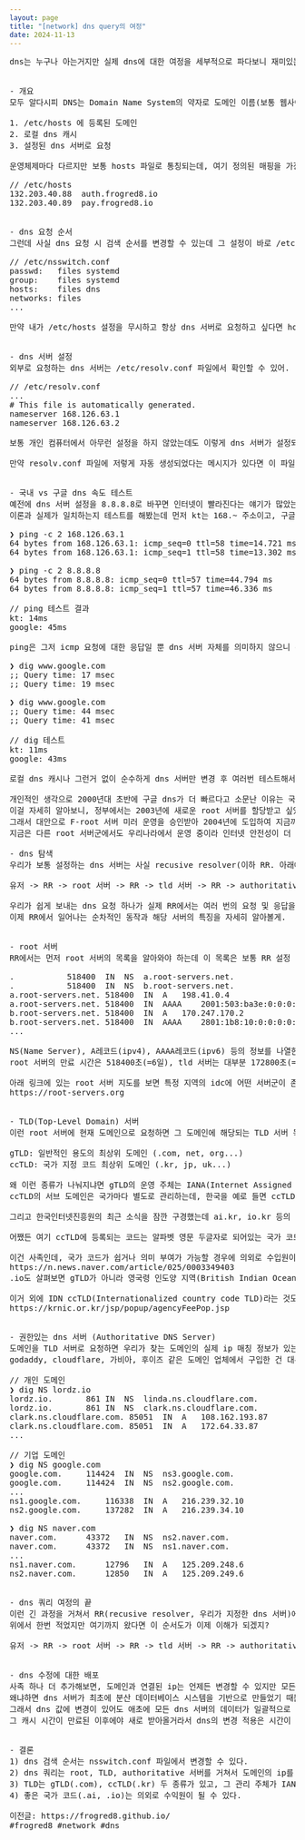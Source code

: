 ```yaml
---
layout: page
title: "[network] dns query의 여정"
date: 2024-11-13
---
```


<pre>
dns는 누구나 아는거지만 실제 dns에 대한 여정을 세부적으로 파다보니 재미있는 정보들이 많아서 잠깐 정리해봤어.


- 개요
모두 알다시피 DNS는 Domain Name System의 약자로 도메인 이름(보통 웹사이트)을 IP 주소로 변환해주는 시스템을 말해. 도메인 이름 변환 시 보통은 아래 순서로 알려져 있어.

1. /etc/hosts 에 등록된 도메인
2. 로컬 dns 캐시
3. 설정된 dns 서버로 요청 

운영체제마다 다르지만 보통 hosts 파일로 통칭되는데, 여기 정의된 매핑을 가장 최우선으로 확인하고 반환하게 돼. 이 파일에서는 아래같이 IP와 도메인이 짝을 이루는 형식으로 추가할 수 있어. 실무에서는 내부망으로 통합 테스트할 때 hosts 파일을 수정하기도 해. (인증이나 결제가 테스트 서버로 가도록)

// /etc/hosts
132.203.40.88  auth.frogred8.io
132.203.40.89  pay.frogred8.io


- dns 요청 순서
그런데 사실 dns 요청 시 검색 순서를 변경할 수 있는데 그 설정이 바로 /etc/nsswitch.conf 파일이야. nsswitch 시스템은 Name Service Switch의 약자로, dns 뿐만 아니라 이런 식으로 각 서비스마다 순차적으로 찾아볼 항목이 나열되어 있는 설정 파일을 제공해.

// /etc/nsswitch.conf
passwd:   files systemd
group:    files systemd
hosts:    files dns
networks: files
...

만약 내가 /etc/hosts 설정을 무시하고 항상 dns 서버로 요청하고 싶다면 hosts란에 dns만 남기면, 원하는대로 hosts 파일은 건너뛰고 dns 서버로 먼저 요청할거야. 로컬에 저장된 dns 캐시는 보통 dns 결과에 있는 만료 시간으로 설정되는데 때에 따라서는 dns 캐시 시스템의 기본값으로 설정되는 경우도 있어. (ex. 3600초)


- dns 서버 설정
외부로 요청하는 dns 서버는 /etc/resolv.conf 파일에서 확인할 수 있어.

// /etc/resolv.conf
...
# This file is automatically generated.
nameserver 168.126.63.1
nameserver 168.126.63.2

보통 개인 컴퓨터에서 아무런 설정을 하지 않았는데도 이렇게 dns 서버가 설정되는데 그 이유는, 컴퓨터에서 인터넷 연결 시 ISP(Internet Service Provider) 업체로부터 DHCP(Dynamic Host Configuration Protocol)로 동적 IP를 할당받게 되는데 이 때 해당 ISP에서 지정된 dns 서버 주소도 같이 전달받게 되고, 이 값으로 resolv.conf 파일이 자동으로 생성되기 때문에 그래.

만약 resolv.conf 파일에 저렇게 자동 생성되었다는 메시지가 있다면 이 파일을 변경한 후 인터넷 재연결을 해보면 내가 변경한 내용이 없어지고 이전과 동일한 값으로 파일이 생성되는걸 확인할 수 있을거야. 난 인터넷이 kt망이라 168로 시작하는 dns 서버로 나오는데 sk나 lg는 주소가 다르게 나올 수도 있어.


- 국내 vs 구글 dns 속도 테스트
예전에 dns 서버 설정을 8.8.8.8로 바꾸면 인터넷이 빨라진다는 얘기가 많았는데 사실 더 느릴 가능성이 높아. 왜냐하면 구글 dns는 해외 dns 서버라서 국내망이 아닌 해외망을 통해 외부로 요청할거라 상대적으로 더 높은 latency를 가지게 되겠지. 
이론과 실제가 일치하는지 테스트를 해봤는데 먼저 kt는 168.~ 주소이고, 구글은 8.~ 주소야.

❯ ping -c 2 168.126.63.1
64 bytes from 168.126.63.1: icmp_seq=0 ttl=58 time=14.721 ms
64 bytes from 168.126.63.1: icmp_seq=1 ttl=58 time=13.302 ms

❯ ping -c 2 8.8.8.8
64 bytes from 8.8.8.8: icmp_seq=0 ttl=57 time=44.794 ms
64 bytes from 8.8.8.8: icmp_seq=1 ttl=57 time=46.336 ms

// ping 테스트 결과
kt: 14ms
google: 45ms

ping은 그저 icmp 요청에 대한 응답일 뿐 dns 서버 자체를 의미하지 않으니 dig로 dns 서버를 거치도록 테스트를 한번 더 해봤어.

❯ dig www.google.com
;; Query time: 17 msec
;; Query time: 19 msec

❯ dig www.google.com
;; Query time: 44 msec
;; Query time: 41 msec

// dig 테스트
kt: 11ms
google: 43ms

로컬 dns 캐시나 그런거 없이 순수하게 dns 서버만 변경 후 여러번 테스트해서 나온 평균값이야. 역시 예상대로 국내 dns가 구글 dns보다 빨랐어. 여기서 더 나아가서, 현재 연결된 ISP 업체와 동일한 dns 서버는 더 빠르지 않을까 싶었는데 (예를 들어 kt망이면 kt dns가, sk망이면 sk dns가 제일 빠르다던가..) kt망으로 kt,sk dns 번갈아가며 테스트해봐도 별다른 차이가 없어서 증명은 못했어.

개인적인 생각으로 2000년대 초반에 구글 dns가 더 빠르다고 소문난 이유는 국내망에서 거치는 특정 라우터가 안좋았거나 국내 dns 서버 자체가 너무 느렸던게 아닐까 하는 짐작만 있는 상태였는데, 우연히 한국인터넷진흥원에서 F-root server 미러 운영을 하고 있다는걸 봤어.
이걸 자세히 알아보니, 정부에서는 2003년에 새로운 root 서버를 할당받고 싶었는데, dns의 512byte 패킷 제한으로 root 서버를 13개에서 더 이상 추가할 수 없다는 거절을 받게 되었대.
그래서 대안으로 F-root 서버 미러 운영을 승인받아 2004년에 도입하여 지금까지 운영 중인가봐.
지금은 다른 root 서버군에서도 우리나라에서 운영 중이라 인터넷 안전성이 더 높아진 상태라고 보면 될 것 같아. root 서버에 대한 질의조차 느렸던 시절이 있다는게 감회가 새롭네.

- dns 탐색
우리가 보통 설정하는 dns 서버는 사실 recusive resolver(이하 RR. 아래에 자주 나올거야)라고 불리는 서버를 말하는데, 요청받은 도메인을 root 서버로 보내고, 여기서 받은 정보를 다시 tld 서버로, 그리고 권한있는 dns 서버로 순차적인 요청을 하여 최종 결과를 반환하는 기능을 하고 있어.

유저 -> RR -> root 서버 -> RR -> tld 서버 -> RR -> authoritative dns 서버 -> RR -> 유저

우리가 쉽게 보내는 dns 요청 하나가 실제 RR에서는 여러 번의 요청 및 응답을 대기하는 동작이 발생하게 돼. 물론 이걸 매번 하진 않고 RR에서 이전에 캐시한 정보를 먼저 찾아보기 때문에 평균적으로는 매우 빠르지만 캐시에 없는 도메인의 경우엔 평소보다 응답이 느릴 수도 있겠지.
이제 RR에서 일어나는 순차적인 동작과 해당 서버의 특징을 자세히 알아볼게.


- root 서버
RR에서는 먼저 root 서버의 목록을 알아와야 하는데 이 목록은 보통 RR 설정 파일을 통해 갱신되는 방식을 쓴다고 해. root 서버 목록은 이런 식으로 되어있어.

.			518400	IN 	NS	a.root-servers.net.
.			518400	IN 	NS	b.root-servers.net.
a.root-servers.net.	518400	IN 	A	198.41.0.4
a.root-servers.net.	518400	IN 	AAAA	2001:503:ba3e:0:0:0:2:30
b.root-servers.net.	518400	IN 	A	170.247.170.2
b.root-servers.net.	518400	IN 	AAAA	2801:1b8:10:0:0:0:0:b
...

NS(Name Server), A레코드(ipv4), AAAA레코드(ipv6) 등의 정보를 나열한 root 서버가 A-M까지 총 13개가 등록되어 있어. 이 13개의 root 서버는 서로 동일한 정보를 가지고 있어서 만약 하나의 서버가 다운된다 하더라도 다른 서버가 보완해주는데 사실 그럴 일은 거의 없을거야. 왜냐하면 한 개의 서버군만 해도 전세계에 흩어져 수십개의 다중화가 되어있어서 동시에 다운될 확률이 없다시피 할테니까 말이야. 
root 서버의 만료 시간은 518400초(=6일), tld 서버는 대부분 172800초(=2일)로 설정되어 있더라.

아래 링크에 있는 root 서버 지도를 보면 특정 지역의 idc에 어떤 서버군이 존재하는지 찾아볼 수 있는데 꽤 잘 만들었으니 한번 가서 살펴봐도 재미있을거야.
https://root-servers.org


- TLD(Top-Level Domain) 서버
이런 root 서버에 현재 도메인으로 요청하면 그 도메인에 해당되는 TLD 서버 목록을 응답받을 수 있어. 이렇게 받게 되는 TLD 서버에는 두 가지 종류가 있는데 gTLD(generic Top-Level Domain), ccTLD(country code Top-Level Domain) 으로 분류가 가능해.

gTLD: 일반적인 용도의 최상위 도메인 (.com, net, org...)
ccTLD: 국가 지정 코드 최상위 도메인 (.kr, jp, uk...)

왜 이런 종류가 나눠지냐면 gTLD의 운영 주체는 IANA(Internet Assigned Numbers Authority)이고, ccTLD는 개별 국가라서 그래. 물론 IANA가 전체적인 TLD 관리/감독과 ccTLD 관리 기관에 대한 승인 등을 하고 있긴 해.
ccTLD의 서브 도메인은 국가마다 별도로 관리하는데, 한국을 예로 들면 ccTLD은 kr을 사용 중이고 서브 도메인으로 co.kr이나 과거에 개인 홈페이지에서 자주 쓰인 pe.kr도 있어. 지금은 딱히 선호하는 것 같진 않지만.. 

그리고 한국인터넷진흥원의 최근 소식을 잠깐 구경했는데 ai.kr, io.kr 등의 서브 도메인을 추가하는 법령이 통과되었고, 이제는 25년 3월 이후에 등록이 가능한가봐. 보면서 재미있던거 하나 더 말해보면, 55회차에서 승인되었던 세종시 전용 sejong.kr 서브 도메인이 56회차에서 취소되었는데 그 이유가 이미 sejong.kr 도메인이 등록되어있어서 서브 도메인을 만들 수 없어서 취소됨. 검색안해보고 안건올린 담당자 혼났을듯 ㅋㅋ

어쨌든 여기 ccTLD에 등록되는 코드는 알파벳 영문 두글자로 되어있는 국가 코드를 사용하는데, 국가라고 판단하기 애매한 나라도 있잖아? 쿠데타로 정부가 반이 나눠진 상태라던가 등등. 그래서 이걸 자체적으로 판단하지 않고 ISO-3166 규약에 있는 국가 코드를 참조하여 ccTLD로 사용하고 있어. 여기에 북한 국가 코드도 있던데 Korea (the Democratic People's Republic of)라서 kp로 쓰더라.

이건 사족인데, 국가 코드가 쉽거나 의미 부여가 가능할 경우에 의외로 수입원이 되는 경우도 있어. AI 열풍이 불면서 .ai 국가 코드를 가진 나라(앵귈라, 1만6천명 거주)의 도메인 가격이 높아져서 GDP의 10%를 도메인 수입으로 벌어들이기도 했다고 해.
https://n.news.naver.com/article/025/0003349403
.io도 살펴보면 gTLD가 아니라 영국령 인도양 지역(British Indian Ocean Territory)을 나타내는 ccTLD 중 하나이고.

이거 외에 IDN ccTLD(Internationalized country code TLD)라는 것도 있는데 거의 안쓰이긴 해. 영문이 아닌 글자의 도메인 관리 방식인데 https://후이즈검색.한국 이렇게 쓰는게 조금 어색하긴 하잖아? 우리나라에서 정한 도메인 가격은 대충 이렇더라.
https://krnic.or.kr/jsp/popup/agencyFeePop.jsp


- 권한있는 dns 서버 (Authoritative DNS Server)
도메인을 TLD 서버로 요청하면 우리가 찾는 도메인의 실제 ip 매칭 정보가 있는 dns 서버 목록을 반환하게 돼. 그 서버를 권한있는 dns 서버라고 부르는데 도메인의 등록/갱신을 책임지는 서버들이라고 보면 돼. 이를 registrar(발음은 레지스트라)라고 부르기도 해.
godaddy, cloudflare, 가비아, 후이즈 같은 도메인 업체에서 구입한 건 대부분 여기로 연결되 있는데 기업들은 aws랑 연결해서 쓰던지 따로 구축한 서버를 연결해놨더라고.

// 개인 도메인
❯ dig NS lordz.io
lordz.io.		861	IN 	NS	linda.ns.cloudflare.com.
lordz.io.		861	IN 	NS	clark.ns.cloudflare.com.
clark.ns.cloudflare.com. 85051	IN 	A	108.162.193.87
clark.ns.cloudflare.com. 85051	IN 	A	172.64.33.87
...

// 기업 도메인
❯ dig NS google.com
google.com.		114424	IN 	NS 	ns3.google.com.
google.com.		114424	IN 	NS 	ns2.google.com.
...
ns1.google.com.		116338 	IN 	A	216.239.32.10
ns2.google.com.		137282	IN 	A	216.239.34.10

❯ dig NS naver.com
naver.com.		43372	IN 	NS	ns2.naver.com.
naver.com.		43372	IN 	NS	ns1.naver.com.
...
ns1.naver.com.		12796	IN 	A	125.209.248.6
ns2.naver.com.		12850	IN 	A	125.209.249.6


- dns 쿼리 여정의 끝
이런 긴 과정을 거쳐서 RR(recusive resolver, 우리가 지정한 dns 서버)에서는 권한있는 dns 서버 주소를 획득하게 되고, 여기에 있는 ip로 질의하여 마침내 도메인과 연결된 ip를 얻을 수 있어. 이렇게 얻은 ip를 RR에서 요청한 유저에게 반환하면 마침내 dns 쿼리에 대한 응답을 받을 수 있는거지.
위에서 한번 적었지만 여기까지 왔다면 이 순서도가 이제 이해가 되겠지?

유저 -> RR -> root 서버 -> RR -> tld 서버 -> RR -> authoritative dns 서버 -> RR -> 유저


- dns 수정에 대한 배포
사족 하나 더 추가해보면, 도메인과 연결된 ip는 언제든 변경할 수 있지만 모든 dns 서버가 바로 바뀌진 않고 제대로 배포되는데 보통 몇시간은 걸리는 편이야.
왜냐하면 dns 서버가 최초에 분산 데이터베이스 시스템을 기반으로 만들었기 때문에 db의 CAP(일관성, 가용성, 분산 허용 여부) 이론 중 일관성을 포기한 AP를 만족하는 시스템이기 때문이야.
그래서 dns 값에 변경이 있어도 애초에 모든 dns 서버의 데이터가 일괄적으로 즉시 바뀌는걸 보장하지 않기 때문에 대다수의 dns 서버들은 캐시를 적용해놓고 쓰고 있어.
그 캐시 시간이 만료된 이후에야 새로 받아올거라서 dns의 변경 적용은 시간이 걸리는 편이지. 이런 특징 때문에 로컬이나 서버에서 dns 캐시를 적극적으로 사용할 수 있는 기반이 되기도 해. 


- 결론
1) dns 검색 순서는 nsswitch.conf 파일에서 변경할 수 있다.
2) dns 쿼리는 root, TLD, authoritative 서버를 거쳐서 도메인의 ip를 반환한다.
3) TLD는 gTLD(.com), ccTLD(.kr) 두 종류가 있고, 그 관리 주체가 IANA, 개별 국가로 나눠진다.
4) 좋은 국가 코드(.ai, .io)는 의외로 수익원이 될 수 있다.

이전글: https://frogred8.github.io/
#frogred8 #network #dns